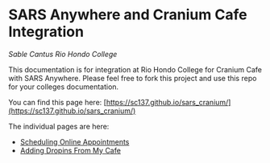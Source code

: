 # SARS Anywhere and Cranium Cafe Integration

_Sable Cantus_
_Rio Hondo College_

This documentation is for integration at Rio Hondo College for Cranium Cafe with SARS Anywhere. Please feel free to fork this project and use this repo for your colleges documentation.

You can find this page here: [https://sc137.github.io/sars_cranium/](https://sc137.github.io/sars_cranium/)

The individual pages are here:

* [Scheduling Online Appointments](https://sc137.github.io/sars_cranium/SchedulingOnline.html)
* [Adding Dropins From My Cafe](https://sc137.github.io/sars_cranium/MyCafeDropIn.html)



